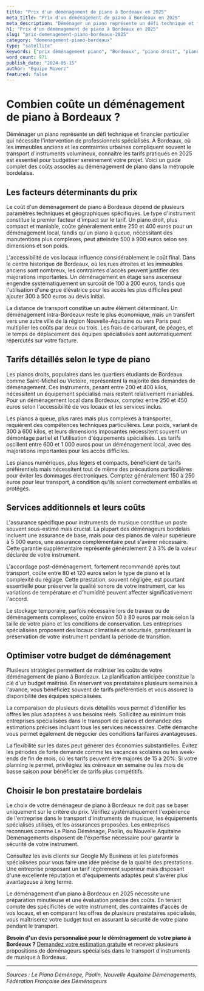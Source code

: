 ```yaml
---
title: "Prix d'un déménagement de piano à Bordeaux en 2025"
meta_title: "Prix d'un déménagement de piano à Bordeaux en 2025"
meta_description: "Déménager un piano représente un défi technique et financier particulier qui nécessite l'intervention de professionnels spécialisés. À Bordeaux, où le."
h1: "Prix d'un déménagement de piano à Bordeaux en 2025"
slug: "prix-demenagement-piano-bordeaux-2025"
category: "demenagement-piano-bordeaux"
type: "satellite"
keywords: ["prix déménagement piano", "Bordeaux", "piano droit", "piano à queue", "tarifs 2025"]
word_count: 971
publish_date: "2024-05-15"
author: "Équipe Moverz"
featured: false
---
```



# Combien coûte un déménagement de piano à Bordeaux ?

Déménager un piano représente un défi technique et financier particulier qui nécessite l'intervention de professionnels spécialisés. À Bordeaux, où les immeubles anciens et les contraintes urbaines compliquent souvent le transport d'instruments volumineux, connaître les tarifs pratiqués en 2025 est essentiel pour budgétiser sereinement votre projet. Voici un guide complet des coûts associés au déménagement de piano dans la métropole bordelaise.

## Les facteurs déterminants du prix

Le coût d'un déménagement de piano à Bordeaux dépend de plusieurs paramètres techniques et géographiques spécifiques. Le type d'instrument constitue le premier facteur d'impact sur le tarif. Un piano droit, plus compact et maniable, coûte généralement entre 250 et 400 euros pour un déménagement local, tandis qu'un piano à queue, nécessitant des manutentions plus complexes, peut atteindre 500 à 900 euros selon ses dimensions et son poids.

L'accessibilité de vos locaux influence considérablement le coût final. Dans le centre historique de Bordeaux, où les rues étroites et les immeubles anciens sont nombreux, les contraintes d'accès peuvent justifier des majorations importantes. Un déménagement en étage sans ascenseur engendre systématiquement un surcoût de 100 à 200 euros, tandis que l'utilisation d'une grue élévatrice pour les accès les plus difficiles peut ajouter 300 à 500 euros au devis initial.

La distance de transport constitue un autre élément déterminant. Un déménagement intra-Bordeaux reste le plus économique, mais un transfert vers une autre ville de la région Nouvelle-Aquitaine ou vers Paris peut multiplier les coûts par deux ou trois. Les frais de carburant, de péages, et le temps de déplacement des équipes spécialisées sont automatiquement répercutés sur votre facture.

## Tarifs détaillés selon le type de piano

Les pianos droits, populaires dans les quartiers étudiants de Bordeaux comme Saint-Michel ou Victoire, représentent la majorité des demandes de déménagement. Ces instruments, pesant entre 200 et 400 kilos, nécessitent un équipement spécialisé mais restent relativement maniables. Pour un déménagement local dans Bordeaux, comptez entre 250 et 450 euros selon l'accessibilité de vos locaux et les services inclus.

Les pianos à queue, plus rares mais plus complexes à transporter, requièrent des compétences techniques particulières. Leur poids, variant de 300 à 600 kilos, et leurs dimensions imposantes nécessitent souvent un démontage partiel et l'utilisation d'équipements spécialisés. Les tarifs oscillent entre 600 et 1 000 euros pour un déménagement local, avec des majorations importantes pour les accès difficiles.

Les pianos numériques, plus légers et compacts, bénéficient de tarifs préférentiels mais nécessitent tout de même des précautions particulières pour éviter les dommages électroniques. Comptez généralement 150 à 250 euros pour leur transport, à condition qu'ils soient correctement emballés et protégés.

## Services additionnels et leurs coûts

L'assurance spécifique pour instruments de musique constitue un poste souvent sous-estimé mais crucial. La plupart des déménageurs bordelais incluent une assurance de base, mais pour des pianos de valeur supérieure à 5 000 euros, une assurance complémentaire peut s'avérer nécessaire. Cette garantie supplémentaire représente généralement 2 à 3% de la valeur déclarée de votre instrument.

L'accordage post-déménagement, fortement recommandé après tout transport, coûte entre 80 et 120 euros selon le type de piano et la complexité du réglage. Cette prestation, souvent négligée, est pourtant essentielle pour préserver la qualité sonore de votre instrument, car les variations de température et d'humidité peuvent affecter significativement l'accord.

Le stockage temporaire, parfois nécessaire lors de travaux ou de déménagements complexes, coûte environ 50 à 80 euros par mois selon la taille de votre piano et les conditions de conservation. Les entreprises spécialisées proposent des locaux climatisés et sécurisés, garantissant la préservation de votre instrument pendant la période de transition.

## Optimiser votre budget de déménagement

Plusieurs stratégies permettent de maîtriser les coûts de votre déménagement de piano à Bordeaux. La planification anticipée constitue la clé d'un budget maîtrisé. En réservant vos prestataires plusieurs semaines à l'avance, vous bénéficiez souvent de tarifs préférentiels et vous assurez la disponibilité des équipes spécialisées.

La comparaison de plusieurs devis détaillés vous permet d'identifier les offres les plus adaptées à vos besoins réels. Sollicitez au minimum trois entreprises spécialisées dans le transport de pianos et demandez des estimations précises incluant tous les services nécessaires. Cette démarche vous permet également de négocier des conditions tarifaires avantageuses.

La flexibilité sur les dates peut générer des économies substantielles. Évitez les périodes de forte demande comme les vacances scolaires ou les week-ends de fin de mois, où les tarifs peuvent être majorés de 15 à 20%. Si votre planning le permet, privilégiez les créneaux en semaine ou les mois de basse saison pour bénéficier de tarifs plus compétitifs.

## Choisir le bon prestataire bordelais

Le choix de votre déménageur de piano à Bordeaux ne doit pas se baser uniquement sur le critère du prix. Vérifiez systématiquement l'expérience de l'entreprise dans le transport d'instruments de musique, les équipements spécialisés utilisés, et les assurances proposées. Les entreprises reconnues comme Le Piano Déménage, Paolin, ou Nouvelle Aquitaine Déménagements disposent de l'expertise nécessaire pour garantir la sécurité de votre instrument.

Consultez les avis clients sur Google My Business et les plateformes spécialisées pour vous faire une idée précise de la qualité des prestations. Une entreprise proposant un tarif légèrement supérieur mais disposant d'une excellente réputation et d'équipements adaptés peut s'avérer plus avantageuse à long terme.

Le déménagement d'un piano à Bordeaux en 2025 nécessite une préparation minutieuse et une évaluation précise des coûts. En tenant compte des spécificités de votre instrument, des contraintes d'accès de vos locaux, et en comparant les offres de plusieurs prestataires spécialisés, vous maîtriserez votre budget tout en assurant la sécurité de votre piano pendant le transport.

**Besoin d'un devis personnalisé pour le déménagement de votre piano à Bordeaux ?** [Demandez votre estimation gratuite](/) et recevez plusieurs propositions de déménageurs spécialisés dans le transport d'instruments de musique à Bordeaux.

---

*Sources : Le Piano Déménage, Paolin, Nouvelle Aquitaine Déménagements, Fédération Française des Déménageurs*
